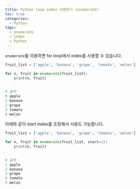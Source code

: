 ```yaml
---
title: Python loop index 사용하기 (enumerate)
toc: true
categories:
  - Python
tags:
  - enumerate
  - index
  - Python
---
```


`enumerate`를 이용하면 for loop에서 index를 사용할 수 있습니다.

```python
fruit_list = ['apple', 'banana', 'grape', 'tomato', 'melon']

for n, fruit in enumerate(fruit_list):
    print(n, fruit)
    
    
# 출력
0 apple
1 banana
2 grape
3 tomato
4 melon
```

아래와 같이 start index를 조정해서 사용도 가능합니다.

```python
fruit_list = ['apple', 'banana', 'grape', 'tomato', 'melon']

for n, fruit in enumerate(fruit_list, start=1):
    print(n, fruit)
    
    
# 출력
1 apple
2 banana
3 grape
4 tomato
5 melon
```
